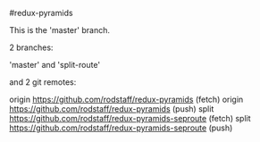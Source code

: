 #redux-pyramids

This is the 'master' branch. 

2 branches:

'master' and 'split-route'

and 2 git remotes:

origin	https://github.com/rodstaff/redux-pyramids (fetch)
origin	https://github.com/rodstaff/redux-pyramids (push)
split	https://github.com/rodstaff/redux-pyramids-seproute (fetch)
split	https://github.com/rodstaff/redux-pyramids-seproute (push)


